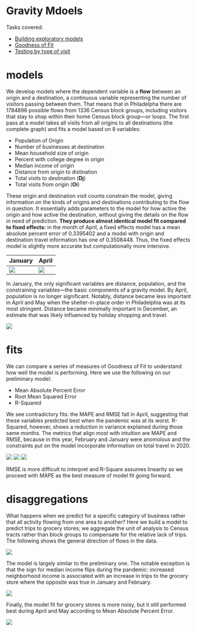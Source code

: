 # Gravity Mdoels

Tasks covered: 
- [Building exploratory models](#models)
- [Goodness of Fit](#fits)
- [Testing by type of visit](#disaggregations)

# models
We develop models where the dependent variable is a **flow** between an origin and a destination, a continuous variable representing the number of visitors passing between them. That means that in Philadelpha there are 1784896 possible flows from 1336 Census block groups, including visitors that stay to shop within their home Census block group—or loops. The first pass at a model takes all visits from all origins to all destinations (the complete graph) and fits a model based on 8 variables: 

- Population of Origin
- Number of businesses at destination
- Mean household size of origin
- Percent with college degree in origin
- Median income of origin
- Distance from origin to distination
- Total visits to destination (**Dj**)
- Total visits from origin (**Oi**)

These origin and destination visit counts constrain the model, giving information on the kinds of origins and destinations contributing to the flow in question. It essentially adds parameters to the model for how active the origin and how active the destination, without giving the details on the flow in need of prediction. **They produce almost identical model fit compared to fixed effects:** in the month of April, a fixed effects model has a mean absolute percent error of 0.3395402 and a model with origin and destination travel information has one of 0.3508448. Thus, the fixed effects model is slightly more accurate but computationally more intensive. 

| January   | April     |
|-----------|-----------|
| ![](https://raw.githubusercontent.com/asrenninger/networks/master/viz/mod1.png)     | ![](https://raw.githubusercontent.com/asrenninger/networks/master/viz/mod2.png)    |

In January, the only significant variables are distance, population, and the constraining variables—the basic components of a gravity model. By April, population is no longer significant. Notably, distance became less important in April and May when the shelter-in-place order in Philadelphia was at its most stringent. Distance became minimally important in December, an estimate that was likely influenced by holiday shopping and travel. 

![](https://raw.githubusercontent.com/asrenninger/networks/master/viz/coefficients_phl.png)

# fits
We can compare a series of measures of Goodness of Fit to understand how well the model is performing. Here we use the following on our preliminary model: 

- Mean Absolute Percent Error
- Root Mean Squared Error
- R-Squared

We see contradictory fits: the MAPE and RMSE fall in April, suggesting that these variables predicted best when the pandemic was at its worst. R-Squared, however, shows a reduction in variance explained during those same months. The metrics that align most with intuition are MAPE and RMSE, because in this year, February and January were anomolous and the constraints put on the model incorporate information on total travel in 2020. 

![](https://raw.githubusercontent.com/asrenninger/networks/master/viz/mape_phl.png)
![](https://raw.githubusercontent.com/asrenninger/networks/master/viz/rmse_phl.png)
![](https://raw.githubusercontent.com/asrenninger/networks/master/viz/rsquared_phl.png)

RMSE is more difficult to interpret and R-Square assumes linearity so we proceed with MAPE as the best measure of model fit going forward. 

# disaggregations
What happens when we predict for a specific category of business rather that all activity flowing from one area to another? Here we build a model to predict trips to grocery stores; we aggregate the unit of analysis to Census tracts rather than block groups to compensate for the relative lack of trips. The following shows the general direction of flows in the data.

![](https://raw.githubusercontent.com/asrenninger/networks/master/viz/winds_grocery.png)

The model is largely similar to the preliminary one. The notable exception is that the sign for median income flips during the pandemic: increased neighborhood income is associated with an increase in trips to the grocery store where the opposite was true in January and February. 

![](https://raw.githubusercontent.com/asrenninger/networks/master/viz/coefficients_phl_grocery.png)

Finally, the model fit for grocery stores is more noisy, but it still performed best during April and May according to Mean Absolute Percent Error. 

![](https://raw.githubusercontent.com/asrenninger/networks/master/viz/mape_phl_grocery.png)